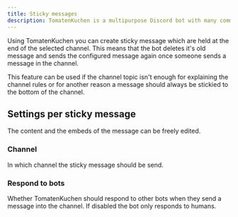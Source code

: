 ```yaml
---
title: Sticky messages
description: TomatenKuchen is a multipurpose Discord bot with many common and innovative features for your server. Using sticky messages you can "pin" messages to the end of the channel - this page explains how to set them up.
---
```


Using TomatenKuchen you can create sticky message which are held at the end of the selected channel. This means that the bot deletes it's old message and sends the configured message again once someone sends a message in the channel.

This feature can be used if the channel topic isn't enough for explaining the channel rules or for another reason a message should always be stickied to the bottom of the channel.

## Settings per sticky message

The content and the embeds of the message can be freely edited.

### Channel

In which channel the sticky message should be send.

### Respond to bots

Whether TomatenKuchen should respond to other bots when they send a message into the channel. If disabled the bot only responds to humans.
